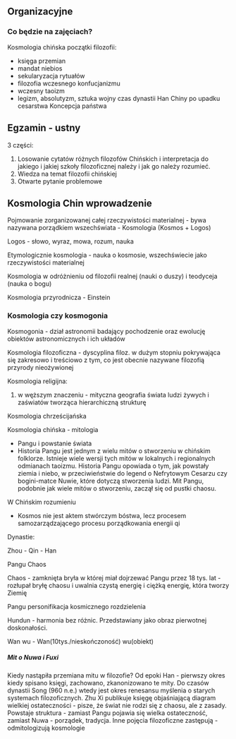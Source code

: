 
## Organizacyjne
### Co będzie na zajęciach?

Kosmologia chińska
początki filozofii:
- księga przemian
- mandat niebios
- sekularyzacja rytuałów
- filozofia wczesnego konfucjanizmu
- wczesny taoizm
- legizm, absolutyzm, sztuka wojny
czas dynastii Han
Chiny po upadku cesarstwa
Koncepcja państwa



## Egzamin - ustny

3 części:

1. Losowanie cytatów różnych filozofów Chińskich i interpretacja do jakiego i jakiej szkoły filozoficznej należy i jak go należy rozumieć.
2. Wiedza na temat filozofii chińskiej
3. Otwarte pytanie problemowe





## Kosmologia Chin wprowadzenie


Pojmowanie zorganizowanej całej rzeczywistości materialnej - bywa nazywana porządkiem wszechświata - Kosmologia (Kosmos + Logos)

Logos - słowo, wyraz, mowa, rozum, nauka


Etymologicznie kosmologia - nauka o kosmosie, wszechświecie jako rzeczywistości materialnej


Kosmologia w odróżnieniu od filozofii realnej (nauki o duszy) i teodyceja (nauka o bogu)


Kosmologia przyrodnicza - Einstein 






### Kosmologia czy kosmogonia


Kosmogonia - dział astronomii badający pochodzenie oraz ewolucję obiektów astronomicznych i ich układów


Kosmologia filozoficzna - dyscyplina filoz. w dużym stopniu pokrywająca się zakresowo i treściowo z tym, co jest obecnie nazywane filozofią przyrody nieożywionej





Kosmologia religijna:
1. w węższym znaczeniu - mityczna geografia świata ludzi żywych i zaświatów tworząca hierarchiczną strukturę

Kosmologia chrześcijańska



Kosmologia chińska - mitologia

- Pangu i powstanie świata
- Historia Pangu jest jednym z wielu mitów o stworzeniu w chińskim folklorze. Istnieje wiele wersji tych mitów w lokalnych i regionalnych odmianach taoizmu. Historia Pangu opowiada o tym, jak powstały ziemia i niebo, w przeciwieństwie do legend o Nefrytowym Cesarzu czy bogini-matce Nuwie, które dotyczą stworzenia ludzi. Mit Pangu, podobnie jak wiele mitów o stworzeniu, zaczął się od pustki chaosu.




W Chińskim rozumieniu
- Kosmos nie jest aktem stwórczym bóstwa, lecz procesem samozarządzającego procesu porządkowania energii qi



Dynastie:

Zhou - Qin - Han


Pangu
Chaos 

Chaos - zamknięta bryła w której miał dojrzewać Pangu przez 18 tys. lat - rozłupał bryłę chaosu i uwalnia czystą energię i ciężką energię, która tworzy Ziemię


Pangu personifikacja kosmicznego rozdzielenia



Hundun - harmonia bez różnic. Przedstawiany jako obraz pierwotnej doskonałości.


Wan wu - Wan(10tys./nieskończoność) wu(obiekt)



##### Mit o Nuwa i Fuxi




Kiedy nastąpiła przemiana mitu w filozofie? Od epoki Han - pierwszy okres kiedy spisano księgi, zachowano, zkanonizowano te mity. Do czasów dynastii Song (960 n.e.) wtedy jest okres renesansu myślenia o starych systemach filozoficznych. Zhu Xi publikuje księgę objaśniającą diagram wielkiej ostateczności - pisze, że świat nie rodzi się z chaosu, ale z zasady. 
Powstaje struktura - zamiast Pangu pojawia się wielka ostateczność, zamiast Nuwa - porządek, tradycja. Inne pojęcia filozoficzne zastępują - odmitologizują kosmologie 